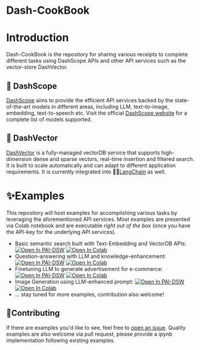 <p align="center">
    <h1>Dash-CookBook</h1>
<p>

# Introduction

Dash-CookBook is the repository for sharing various receipts 
to complete different tasks using DashScope APIs and other API
services such as the vector-store DashVector.


## 🚀 DashScope
[DashScope](https://dashscope.aliyun.com/) aims to provide the efficient API services backed by
the state-of-the-art models in different areas, including LLM,
text-to-image, embedding, text-to-speech etc. Visit the official
[DashScope website](https://dashscope.aliyun.com/) for a complete
list of models supported. 

## 🚀 DashVector
[DashVector](https://www.aliyun.com/activity/intelligent/DashVector) is a fully-managed 
vectorDB service that supports 
high-dimension dense and sparse vectors, real-time insertion 
and filtered search. It is built to scale automatically and can 
adapt to different application requirements. It is currently
integrated into 🦜️🔗[LangChain](https://python.langchain.com/docs/integrations/vectorstores/dashvector) as well.

# ✨Examples
This repository will host examples for accomplishing various tasks by
leveraging the aforementioned API services. Most examples are presented
via Colab notebook and are executable _right out of the box_ (once you have the API-key 
for the underlying API services).

- Basic semantic search built with Text-Embedding and VectorDB APIs: [![Open In PAI-DSW](https://modelscope.oss-cn-beijing.aliyuncs.com/resource/open-in-dsw.svg)](https://gallery.pai-ml.com/#/import/https%3A%2F%2Fgithub.com%2Fdashscope%2Fdash-cookbook%2Fblob%2Fmain%2Fexamples%2Fbasic_semantic_search.ipynb) [![Open In Colab](https://colab.research.google.com/assets/colab-badge.svg)](https://colab.research.google.com/github/dashscope/dash-cookbook/blob/main/examples/basic_semantic_search.ipynb)
- Question-answering with LLM and knowledge-enhancement:  [![Open In PAI-DSW](https://modelscope.oss-cn-beijing.aliyuncs.com/resource/open-in-dsw.svg)](https://gallery.pai-ml.com/#/import/https%3A%2F%2Fgithub.com%2Fdashscope%2Fdash-cookbook%2Fblob%2Fmain%2Fexamples%2FvectorDB_enhanced_QA_with_LLM.ipynb)  [![Open In Colab](https://colab.research.google.com/assets/colab-badge.svg)](https://colab.research.google.com/github/dashscope/dash-cookbook/blob/main/examples/vectorDB_enhanced_QA_with_LLM.ipynb)
- Finetuning LLM to generate advertisement for e-commerce: [![Open In PAI-DSW](https://modelscope.oss-cn-beijing.aliyuncs.com/resource/open-in-dsw.svg)](https://gallery.pai-ml.com/#/import/https%3A%2F%2Fgithub.com%2Fdashscope%2Fdash-cookbook%2Fblob%2Fmain%2Fexamples%2Ffinetune_LLM_for_advertisement_generation_sdk_api.ipynb)  [![Open In Colab](https://colab.research.google.com/assets/colab-badge.svg)](https://colab.research.google.com/github/dashscope/dash-cookbook/blob/main/examples/finetune_LLM_for_advertisement_generation_sdk_api.ipynb)
- Image Generation using LLM-enhanced prompt:   [![Open In PAI-DSW](https://modelscope.oss-cn-beijing.aliyuncs.com/resource/open-in-dsw.svg)](https://gallery.pai-ml.com/#/import/https%3A%2F%2Fgithub.com%2Fdashscope%2Fdash-cookbook%2Fblob%2Fmain%2Fexamples%2Fimage_generation_with_LLM_enhanced_prompt.ipynb) [![Open In Colab](https://colab.research.google.com/assets/colab-badge.svg)](https://colab.research.google.com/github/dashscope/dash-cookbook/blob/main/examples/image_generation_with_LLM_enhanced_prompt.ipynb)
- ... stay tuned for more examples, contribution also welcome!

## 💁Contributing
If there are examples you'd like to see, feel free to [open an issue](https://github.com/dashscope/dash-cookbook/issues). 
Quality examples are also welcome via pull request, please provide a ipynb implementation following existing examples.





